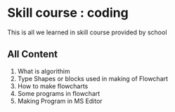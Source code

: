 # Skill course : coding
 This is all we learned in skill course provided by school

## All Content
<ol>
<li>What is algorithim</li>
<li>Type Shapes or blocks used in making of Flowchart</li>
<li>How to make flowcharts</li>
<li>Some programs in flowchart</li>
<li>Making Program in MS Editor</li>
</ol>
